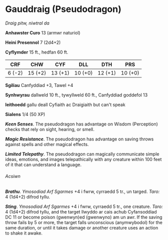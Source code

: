 # Gauddraig (Pseudodragon)

*Draig pitw, niwtral da*

**Anhawster Curo** 13 (armwr naturiol)

**Heini Presennol** 7 (2d4+2)

**Cyflymder** 15 ft., hedfan 60 ft.

| CRF    | CHW     | CYF     | DLL     | DTH     | PRS     |
|--------|---------|---------|---------|---------|---------|
| 6 (-2) | 15 (+2) | 13 (+1) | 10 (+0) | 12 (+1) | 10 (+0) |

**Sgiliau** Canfyddiad +3, Tawel +4

**Synhwyrau** dallweld 10 ft., tywyllweld 60 ft., Canfyddiad goddefol 13

**Ieithoedd** gallu deall Cyfiaith ac Draigiaith but can't speak

**Sialens** 1/4 (50 XP)

***Keen Senses***. The pseudodragon has advantage on Wisdom (Perception) checks that rely on sight, hearing, or smell.

***Magic Resistance***. The pseudodragon has advantage on saving throws against spells and other magical effects.

***Limited Telepathy***. The pseudodragon can magically communicate simple ideas, emotions, and images telepathically with any creature within 100 feet of it that can understand a language.

###### Acsiwn

***Brathu***. *Ymosodiad Arf Sgarmes* +4 i fwrw, cyrraedd 5 tr., un targed. *Taro:* 4 (1d4+2) difrod tyllu.

***Sting***. *Ymosodiad Arf Sgarmes* +4 i fwrw, cyrraedd 5 tr., one creature. *Taro:* 4 (1d4+2) difrod tyllu, and the target llwyddo ar cais achub Cyfansoddiad DC 11 or become poison (gwenwyn)ed (gwenwyno) am un awr. If the saving throw fails by 5 or more, the target falls unconscious (anymwybodol) for the same duration, or until it takes damage or another creature uses an action to shake it awake.